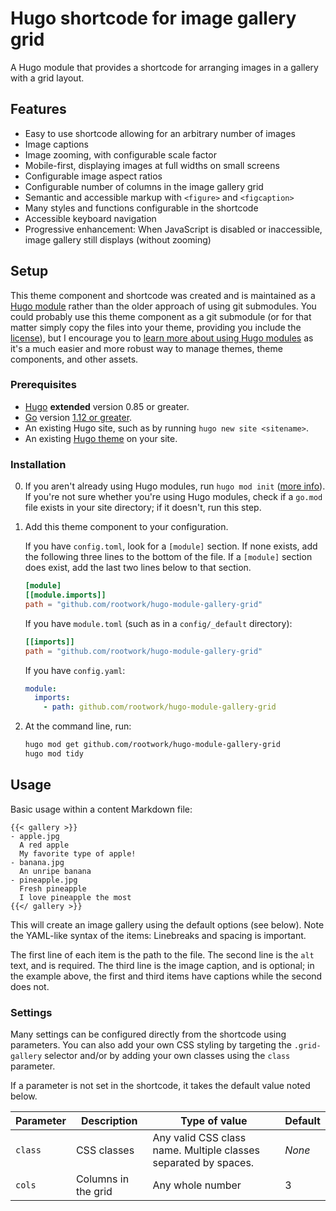 # Hugo shortcode for image gallery grid

A Hugo module that provides a shortcode for arranging images in a gallery with a
grid layout.

## Features

- Easy to use shortcode allowing for an arbitrary number of images
- Image captions
- Image zooming, with configurable scale factor
- Mobile-first, displaying images at full widths on small screens
- Configurable image aspect ratios
- Configurable number of columns in the image gallery grid
- Semantic and accessible markup with `<figure>` and `<figcaption>`
- Many styles and functions configurable in the shortcode
- Accessible keyboard navigation
- Progressive enhancement: When JavaScript is disabled or inaccessible, image
  gallery still displays (without zooming)

## Setup

This theme component and shortcode was created and is maintained as a
[Hugo module](https://gohugo.io/hugo-modules/) rather than the older approach of
using git submodules. You could probably use this theme component as a git
submodule (or for that matter simply copy the files into your theme, providing
you include the
[license](https://github.com/rootwork/hugo-module-gallery-grid/blob/main/LICENSE)),
but I encourage you to
[learn more about using Hugo modules](https://github.com/rootwork/hugo-module-site)
as it's a much easier and more robust way to manage themes, theme components,
and other assets.

### Prerequisites

- [Hugo](https://github.com/gohugoio/hugo/releases/latest) **extended** version
  0.85 or greater.
- [Go](https://go.dev/dl/) version
  [1.12 or greater](https://gohugo.io/hugo-modules/use-modules/#prerequisite).
- An existing Hugo site, such as by running `hugo new site <sitename>`.
- An existing
  [Hugo theme](https://gohugo.io/getting-started/quick-start/#step-3-add-a-theme)
  on your site.

### Installation

0. If you aren't already using Hugo modules, run `hugo mod init`
   ([more info](https://gohugo.io/hugo-modules/use-modules/#initialize-a-new-module)).
   If you're not sure whether you're using Hugo modules, check if a `go.mod`
   file exists in your site directory; if it doesn't, run this step.

1. Add this theme component to your configuration.

   If you have `config.toml`, look for a `[module]` section. If none exists, add
   the following three lines to the bottom of the file. If a `[module]` section
   does exist, add the last two lines below to that section.

   ```toml
   [module]
   [[module.imports]]
   path = "github.com/rootwork/hugo-module-gallery-grid"
   ```

   If you have `module.toml` (such as in a `config/_default` directory):

   ```toml
   [[imports]]
   path = "github.com/rootwork/hugo-module-gallery-grid"
   ```

   If you have `config.yaml`:

   ```yaml
   module:
     imports:
       - path: github.com/rootwork/hugo-module-gallery-grid
   ```

2. At the command line, run:

   ```sh
   hugo mod get github.com/rootwork/hugo-module-gallery-grid
   hugo mod tidy
   ```

## Usage

Basic usage within a content Markdown file:

```
{{< gallery >}}
- apple.jpg
  A red apple
  My favorite type of apple!
- banana.jpg
  An unripe banana
- pineapple.jpg
  Fresh pineapple
  I love pineapple the most
{{</ gallery >}}
```

This will create an image gallery using the default options (see below). Note
the YAML-like syntax of the items: Linebreaks and spacing is important.

The first line of each item is the path to the file. The second line is the
`alt` text, and is required. The third line is the image caption, and is
optional; in the example above, the first and third items have captions while
the second does not.

### Settings

Many settings can be configured directly from the shortcode using parameters.
You can also add your own CSS styling by targeting the `.grid-gallery` selector
and/or by adding your own classes using the `class` parameter.

If a parameter is not set in the shortcode, it takes the default value noted
below.

| Parameter | Description         | Type of value                                                   | Default |
| --------- | ------------------- | --------------------------------------------------------------- | ------- |
| `class`   | CSS classes         | Any valid CSS class name. Multiple classes separated by spaces. | _None_  |
| `cols`    | Columns in the grid | Any whole number                                                | 3       |
